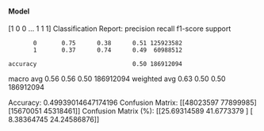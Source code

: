 #### Model
[1 0 0 ... 1 1 1]
Classification Report:
              precision    recall  f1-score   support

           0       0.75      0.38      0.51 125923582
           1       0.37      0.74      0.49  60988512

    accuracy                           0.50 186912094
   macro avg       0.56      0.56      0.50 186912094
weighted avg       0.63      0.50      0.50 186912094

Accuracy: 0.49939014647174196
Confusion Matrix:
[[48023597 77899985]
 [15670051 45318461]]
Confusion Matrix (%):
[[25.69314589 41.6773379 ]
 [ 8.38364745 24.24586876]]
